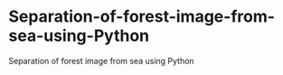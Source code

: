 # Separation-of-forest-image-from-sea-using-Python
Separation of forest image from sea using Python
